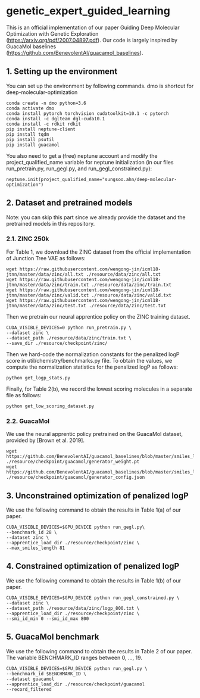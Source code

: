 # genetic_expert_guided_learning

This is an official implementation of our paper Guiding Deep Molecular Optimization with Genetic Exploration (https://arxiv.org/pdf/2007.04897.pdf). Our code is largely inspired by GuacaMol baselines (https://github.com/BenevolentAI/guacamol_baselines).

## 1. Setting up the environment
You can set up the environment by following commands. dmo is shortcut for deep-molecular-optimization
```
conda create -n dmo python=3.6
conda activate dmo
conda install pytorch torchvision cudatoolkit=10.1 -c pytorch
conda install -c dglteam dgl-cuda10.1
conda install -c rdkit rdkit
pip install neptune-client
pip install tqdm
pip install psutil
pip install guacamol
```

You also need to get a (free) neptune account and modify the project_qualified_name variable for neptune initialization (in our files run_pretrain.py, run_gegl.py, and run_gegl_constrained.py):

```
neptune.init(project_qualified_name="sungsoo.ahn/deep-molecular-optimization")
```



## 2. Dataset and pretrained models
Note: you can skip this part since we already provide the dataset and the pretrained models in this repository.

### 2.1. ZINC 250k
For Table 1, we download the ZINC dataset from the official implementation of Junction Tree VAE as follows:

```
wget https://raw.githubusercontent.com/wengong-jin/icml18-jtnn/master/data/zinc/all.txt ./resource/data/zinc/all.txt
wget https://raw.githubusercontent.com/wengong-jin/icml18-jtnn/master/data/zinc/train.txt ./resource/data/zinc/train.txt
wget https://raw.githubusercontent.com/wengong-jin/icml18-jtnn/master/data/zinc/valid.txt ./resource/data/zinc/valid.txt
wget https://raw.githubusercontent.com/wengong-jin/icml18-jtnn/master/data/zinc/test.txt ./resource/data/zinc/test.txt
```

Then we pretrain our neural apprentice policy on the ZINC training dataset.

```
CUDA_VISIBLE_DEVICES=0 python run_pretrain.py \
--dataset zinc \
--dataset_path ./resource/data/zinc/train.txt \
--save_dir ./resource/checkpoint/zinc/
```

Then we hard-code the normalization constants for the penalized logP score in util/chemistry/benchmarks.py file. To obtain the values, we compute the normalization statistics for the penalized logP as follows:
```
python get_logp_stats.py
```

Finally, for Table 2(b), we record the lowest scoring molecules in a separate file as follows:
```
python get_low_scoring_dataset.py
```

### 2.2. GuacaMol
We use the neural apprentic policy pretrained on the GuacaMol dataset, provided by [Brown et al. 2019].

```
wget https://github.com/BenevolentAI/guacamol_baselines/blob/master/smiles_lstm_hc/pretrained_model/model_final_0.473.pt ./resource/checkpoint/guacamol/generator_weight.pt
wget https://github.com/BenevolentAI/guacamol_baselines/blob/master/smiles_lstm_hc/pretrained_model/model_final_0.473.pt ./resource/checkpoint/guacamol/generator_config.json
```

## 3. Unconstrained optimization of penalized logP

We use the following command to obtain the results in Table 1(a) of our paper.
```
CUDA_VISIBLE_DEVICES=$GPU_DEVICE python run_gegl.py\
--benchmark_id 28 \
--dataset zinc \
--apprentice_load_dir ./resource/checkpoint/zinc \
--max_smiles_length 81
```

## 4. Constrained optimization of penalized logP
We use the following command to obtain the results in Table 1(b) of our paper.

```
CUDA_VISIBLE_DEVICES=$GPU_DEVICE python run_gegl_constrained.py \
--dataset zinc \
--dataset_path ./resource/data/zinc/logp_800.txt \
--apprentice_load_dir ./resource/checkpoint/zinc \
--smi_id_min 0 --smi_id_max 800
```

## 5. GuacaMol benchmark
We use the following command to obtain the results in Table 2 of our paper. The variable BENCHMARK_ID ranges between 0, ..., 19.

```
CUDA_VISIBLE_DEVICES=$GPU_DEVICE python run_gegl.py \
--benchmark_id $BENCHMARK_ID \
--dataset guacamol
--apprentice_load_dir ./resource/checkpoint/guacamol
--record_filtered
```